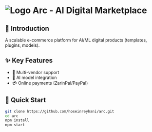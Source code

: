 # <img src="https://via.placeholder.com/40" alt="Logo"> Arc - AI Digital Marketplace  

## 📌 Introduction  
A scalable e-commerce platform for AI/ML digital products (templates, plugins, models).  

## ✨ Key Features  
- 🛒 Multi-vendor support  
- 🤖 AI model integration  
- 💳 Online payments (ZarinPal/PayPal)  

## 🚀 Quick Start  
```bash
git clone https://github.com/hoseinreyhani/arc.git  
cd arc  
npm install  
npm start  
